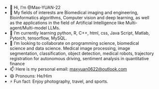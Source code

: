 - 👋 Hi, I’m @Max-YUAN-22
- 👀 My fields of interests are Biomedical imaging and engineering, Bioinformatics algorithms, Computer vision and deep learning, as well as the applications in the field of Artificial Intelligence like Multi-agent/Multi-model LLMs.
- 🌱 I’m currently learning python, R, C++, html, css, Java Script, Matlab, Pytorch, tensorflow, MySQL.
- 💞️ I’m looking to collaborate on programming science, biomedical science and data science.
  Medical image processing, image segmentation, classification, object detection, medical robots, trajectory registration for autonomous driving, sentiment analysis in quantitative finance
- 📫 Here is my personal email: maxyuan0622@outlook.com
- 😄 Pronouns: He/Him
- ⚡ Fun fact: Enjoy photography, travel, and sports.

<!---
Max-YUAN-22/Max-YUAN-22 is a ✨ special ✨ repository because its `README.md` (this file) appears on your GitHub profile.
You can click the Preview link to take a look at your changes.
--->

